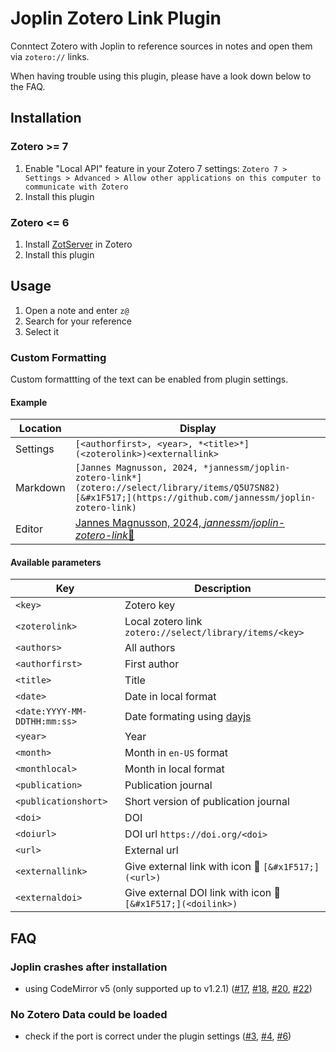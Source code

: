 # Joplin Zotero Link Plugin

Conntect Zotero with Joplin to reference sources in notes and open them via `zotero://` links.

When having trouble using this plugin, please have a look down below to the FAQ.

## Installation

### Zotero >= 7

1. Enable "Local API" feature in your Zotero 7 settings: `Zotero 7 > Settings > Advanced > Allow other applications on this computer to communicate with Zotero`
2. Install this plugin

### Zotero <= 6

1. Install [ZotServer](https://github.com/MunGell/ZotServer) in Zotero
2. Install this plugin

## Usage

1. Open a note and enter `z@`
2. Search for your reference
3. Select it

### Custom Formatting

Custom formattting of the text can be enabled from plugin settings.

#### Example

| Location   | Display |
|---|---|
| Settings | `[<authorfirst>, <year>, *<title>*](<zoterolink>)<externallink>`  |
| Markdown | `[Jannes Magnusson, 2024, *jannessm/joplin-zotero-link*](zotero://select/library/items/Q5U7SN82)[&#x1F517;](https://github.com/jannessm/joplin-zotero-link)`|
| Editor | [Jannes Magnusson, 2024, *jannessm/joplin-zotero-link*](zotero://select/library/items/Q5U7SN82)[&#x1F517;](https://github.com/jannessm/joplin-zotero-link) |

#### Available parameters
| Key        | Description          |
|----------------|----------------------|
| `<key>`        | Zotero key           |
| `<zoterolink>` | Local zotero link `zotero://select/library/items/<key>` |
| `<authors>`     |    All authors                  |
|  `<authorfirst>`               |        First author |
|   `<title>`   |   Title |
|  `<date>` | Date in local format         |
|  `<date:YYYY-MM-DDTHH:mm:ss>` | Date formating using [dayjs](https://day.js.org/) |
|   `<year>`   |  Year    |
|   `<month>`  | Month in `en-US` format |
|   `<monthlocal>`  | Month in local format |
|   `<publication>`  |   Publication journal   |
|   `<publicationshort>` |  Short version of publication journal  |
|  `<doi>`        |   DOI    |
|  `<doiurl>`  |    DOI url `https://doi.org/<doi>`   |
|  `<url>` | External url    |
|  `<externallink>`   |  Give external link with icon 🔗 `[&#x1F517;](<url>)` |
|  `<externaldoi>`   |  Give external DOI link with icon 🔗 `[&#x1F517;](<doilink>)` |

## FAQ

### Joplin crashes after installation

- using CodeMirror v5 (only supported up to v1.2.1) ([#17](https://github.com/jannessm/joplin-zotero-link/issues/17), [#18](https://github.com/jannessm/joplin-zotero-link/issues/18), [#20](https://github.com/jannessm/joplin-zotero-link/issues/20), [#22](https://github.com/jannessm/joplin-zotero-link/issues/22))

### No Zotero Data could be loaded

- check if the port is correct under the plugin settings ([#3](https://github.com/jannessm/joplin-zotero-link/issues/3), [#4](https://github.com/jannessm/joplin-zotero-link/issues/4), [#6](https://github.com/jannessm/joplin-zotero-link/issues/6))
